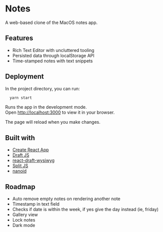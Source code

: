 
# Notes
A web-based clone of the MacOS notes app.

## Features

- Rich Text Editor with uncluttered tooling
- Persisted data through localStorage API
- Time-stamped notes with text snippets


## Deployment

In the project directory, you can run:

```bash
  yarn start
```

Runs the app in the development mode.\
Open [http://localhost:3000](http://localhost:3000) to view it in your browser.

The page will reload when you make changes.




## Built with



- [Create React App](https://github.com/facebook/create-react-app)
- [Draft JS](https://draftjs.org/)
- [react-draft-wysiwyg](https://github.com/jpuri/react-draft-wysiwyg)
- [Split JS](https://split.js.org/)
- [nanoid](https://zelark.github.io/nano-id-cc/)


## Roadmap

- Auto remove empty notes on rendering another note
- Timestamp in text field
- Checks if date is within the week, if yes give the day instead (ie, friday)
- Gallery view
- Lock notes
- Dark mode

